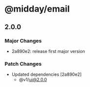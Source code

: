 # @midday/email

## 2.0.0

### Major Changes

- 2a890e2: release first major version

### Patch Changes

- Updated dependencies [2a890e2]
  - @v1/ui@2.0.0
